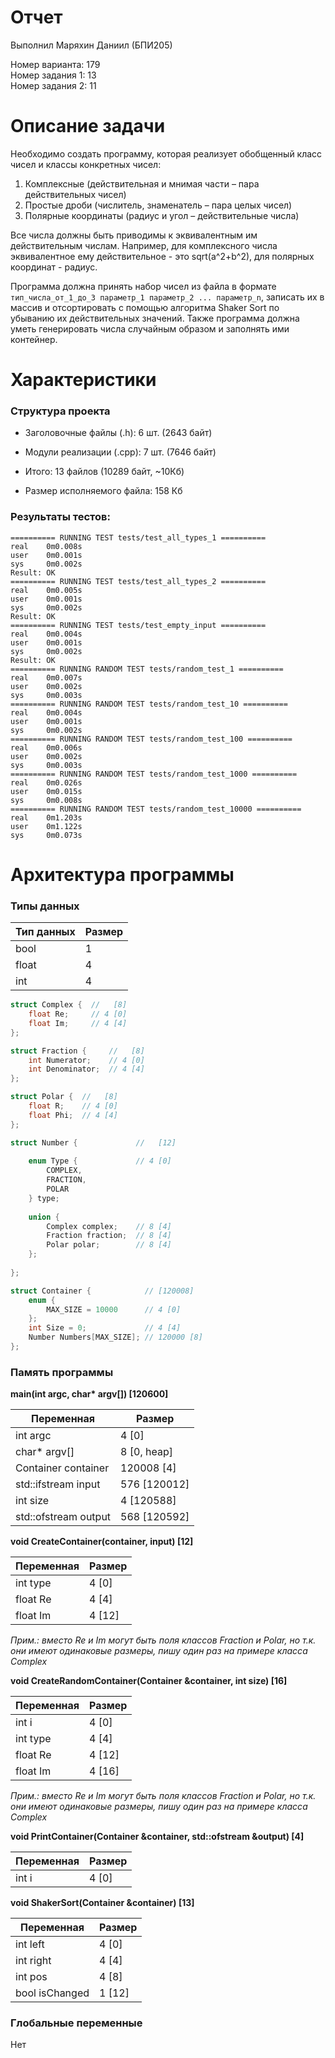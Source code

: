 # Отчет

Выполнил Маряхин Даниил (БПИ205)

Номер варианта: 179 \
Номер задания 1: 13 \
Номер задания 2: 11 

# Описание задачи

Необходимо создать программу, которая реализует обобщенный класс чисел и классы конкретных чисел:
1. Комплексные (действительная и мнимая части – пара действительных чисел)
2. Простые дроби (числитель, знаменатель – пара целых чисел)
3. Полярные координаты (радиус и угол – действительные числа)

Все числа должны быть приводимы к эквивалентным им действительным числам.
Например, для комплексного числа эквивалентное ему действительное - это sqrt(a^2+b^2), для полярных координат - радиус.

Программа должна принять набор чисел из файла в формате ```тип_числа_от_1_до_3 параметр_1 параметр_2 ... параметр_n```,
записать их в массив и отсортировать с помощью алгоритма Shaker Sort по убыванию их действительных значений. 
Также программа должна уметь генерировать числа случайным образом и заполнять ими контейнер.

# Характеристики

### Структура проекта

- Заголовочные файлы (.h): 6 шт. (2643 байт)
- Модули реализации (.cpp): 7 шт. (7646 байт)
- Итого: 13 файлов (10289 байт, ~10Кб)


- Размер исполняемого файла: 158 Кб

### Результаты тестов:
```
========== RUNNING TEST tests/test_all_types_1 ==========
real    0m0.008s
user    0m0.001s
sys     0m0.002s
Result: OK
========== RUNNING TEST tests/test_all_types_2 ==========
real    0m0.005s
user    0m0.001s
sys     0m0.002s
Result: OK
========== RUNNING TEST tests/test_empty_input ==========
real    0m0.004s
user    0m0.001s
sys     0m0.002s
Result: OK
========== RUNNING RANDOM TEST tests/random_test_1 ==========
real    0m0.007s
user    0m0.002s
sys     0m0.003s
========== RUNNING RANDOM TEST tests/random_test_10 ==========
real    0m0.004s
user    0m0.001s
sys     0m0.002s
========== RUNNING RANDOM TEST tests/random_test_100 ==========
real    0m0.006s
user    0m0.002s
sys     0m0.003s
========== RUNNING RANDOM TEST tests/random_test_1000 ==========
real    0m0.026s
user    0m0.015s
sys     0m0.008s
========== RUNNING RANDOM TEST tests/random_test_10000 ==========
real    0m1.203s
user    0m1.122s
sys     0m0.073s
```

# Архитектура программы

### Типы данных

| Тип данных | Размер |
|------------|--------|
| bool       | 1      |
| float      | 4      |
| int        | 4      |

```c++
struct Complex {  //   [8]
    float Re;     // 4 [0]
    float Im;     // 4 [4]
};
```

```c++
struct Fraction {     //   [8]
    int Numerator;    // 4 [0]
    int Denominator;  // 4 [4]
};
```

```c++
struct Polar {  //   [8]
    float R;    // 4 [0]
    float Phi;  // 4 [4]
};
```

```c++
struct Number {             //   [12]
    
    enum Type {             // 4 [0]
        COMPLEX,
        FRACTION,
        POLAR
    } type;
    
    union {                 
        Complex complex;    // 8 [4] 
        Fraction fraction;  // 8 [4]
        Polar polar;        // 8 [4]
    };
    
};
```

```c++
struct Container {            // [120008]
    enum {
        MAX_SIZE = 10000      // 4 [0]
    };
    int Size = 0;             // 4 [4]
    Number Numbers[MAX_SIZE]; // 120000 [8]
};
```

### Память программы

**main(int argc, char\* argv[]) [120600]**

| Переменная              | Размер       |
|-------------------------|--------------|
| int argc                | 4 [0]        |
| char* argv[]            | 8 [0, heap]  |
| Container container     | 120008 [4]   |
| std::ifstream input     | 576 [120012] |
| int size                | 4 [120588]   |
| std::ofstream output    | 568 [120592] |

**void CreateContainer(container, input) [12]**

| Переменная              | Размер       |
|-------------------------|--------------|
| int type                | 4 [0]        |
| float Re                | 4 [4]        |
| float Im                | 4 [12]       |

*Прим.: вместо Re и Im могут быть поля классов Fraction и Polar, но т.к. они имеют одинаковые размеры, пишу один раз
на примере класса Complex* 

**void CreateRandomContainer(Container &container, int size) [16]**

| Переменная              | Размер       |
|-------------------------|--------------|
| int i                   | 4 [0]        |
| int type                | 4 [4]        |
| float Re                | 4 [12]       |
| float Im                | 4 [16]       |

*Прим.: вместо Re и Im могут быть поля классов Fraction и Polar, но т.к. они имеют одинаковые размеры, пишу один раз
на примере класса Complex*

**void PrintContainer(Container &container, std::ofstream &output) [4]**

| Переменная              | Размер       |
|-------------------------|--------------|
| int i                   | 4 [0]        |

**void ShakerSort(Container &container) [13]**

| Переменная              | Размер       |
|-------------------------|--------------|
| int left                | 4 [0]        |
| int right               | 4 [4]        |
| int pos                 | 4 [8]        |
| bool isChanged          | 1 [12]       |

### Глобальные переменные

Нет
